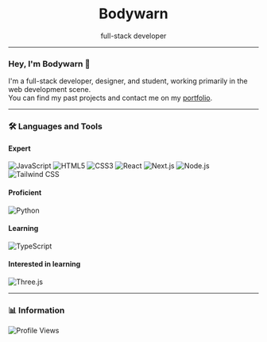 <h1 align="center">Bodywarn</h1>
<p align="center">full-stack developer</p>

---

### Hey, I'm Bodywarn 👋

I'm a full-stack developer, designer, and student, working primarily in the web development scene.  
You can find my past projects and contact me on my [portfolio](https://yourportfolio.com).

---

### 🛠️ Languages and Tools

#### Expert
![JavaScript](https://img.shields.io/badge/-JavaScript-black?style=flat-square&logo=javascript)
![HTML5](https://img.shields.io/badge/-HTML5-black?style=flat-square&logo=html5)
![CSS3](https://img.shields.io/badge/-CSS3-black?style=flat-square&logo=css3)
![React](https://img.shields.io/badge/-React-black?style=flat-square&logo=react)
![Next.js](https://img.shields.io/badge/-Next.js-black?style=flat-square&logo=next.js)
![Node.js](https://img.shields.io/badge/-Node.js-black?style=flat-square&logo=node.js)
![Tailwind CSS](https://img.shields.io/badge/-TailwindCSS-black?style=flat-square&logo=tailwind-css)

#### Proficient
![Python](https://img.shields.io/badge/-Python-black?style=flat-square&logo=python)

#### Learning
![TypeScript](https://img.shields.io/badge/-TypeScript-black?style=flat-square&logo=typescript)

#### Interested in learning
![Three.js](https://img.shields.io/badge/-Three.js-black?style=flat-square&logo=three.js)

---

### 📊 Information
![Profile Views](https://komarev.com/ghpvc/?username=krumbit&style=flat-square)

